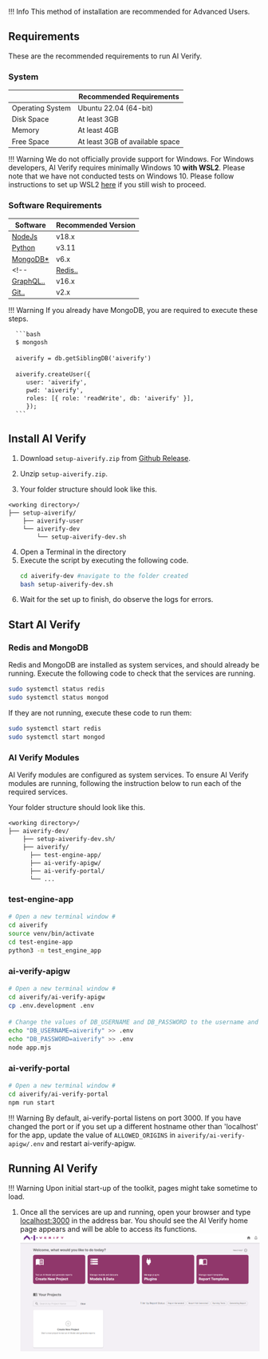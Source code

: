 !!! Info
      This method of installation are recommended for Advanced Users.
## Requirements

These are the recommended requirements to run AI Verify. 

### System

|                  | Recommended Requirements                                                                     |
| ---------------- | -------------------------------------------------------------------------------------------- |
| Operating System | Ubuntu 22.04 (64-bit)                                                                                 |
| Disk Space           | At least 3GB                                                                                |
| Memory           | At least 4GB                                                                                |
| Free Space       | At least 3GB of available space                                                              |

!!! Warning
      We do not officially provide support for Windows. For Windows developers, AI Verify requires minimally Windows 10 **with WSL2**. Please note that we have not conducted tests on Windows 10. Please follow instructions to set up WSL2 [here](https://learn.microsoft.com/en-us/windows/wsl/install) if you still wish to proceed.


### Software Requirements

| Software                                                                           | Recommended Version |
| ---------------------------------------------------------------------------------- | ------------------- |
| [NodeJs](https://nodejs.org/en/download)                                           | v18.x               |
| [Python](https://www.python.org/downloads/)                    | v3.11               |
| [MongoDB\*](https://www.mongodb.com/docs/manual/tutorial/install-mongodb-on-ubuntu/) | v6.x                |
<!-- | [Redis..](https://redis.io/docs/getting-started/installation/)                       | v6.x                |
| [GraphQL..](https://graphql.org/)                                                    | v16.x               |
| [Git..](https://git-scm.com/book/en/v2/Getting-Started-Installing-Git)               | v2.x                | -->

!!! Warning
    If you already have MongoDB, you are required to execute these steps.
    
      ```bash
      $ mongosh

      aiverify = db.getSiblingDB('aiverify')

      aiverify.createUser({
         user: 'aiverify',
         pwd: 'aiverify',
         roles: [{ role: 'readWrite', db: 'aiverify' }],
         });
      ```  

## Install AI Verify

1. Download `setup-aiverify.zip` from [Github Release](https://github.com/IMDA-BTG/aiverify/releases).

2. Unzip `setup-aiverify.zip`.

3. Your folder structure should look like this.
```
<working directory>/
├── setup-aiverify/
    ├── aiverify-user 
    └── aiverify-dev
        └── setup-aiverify-dev.sh
```
4. Open a Terminal in the directory
5. Execute the script by executing the following code.
   ```bash
   cd aiverify-dev #navigate to the folder created
   bash setup-aiverify-dev.sh
   ```
6. Wait for the set up to finish, do observe the logs for errors.

## Start AI Verify

### Redis and MongoDB

Redis and MongoDB are installed as system services, and should already be running.
Execute the following code to check that the services are running.

```bash
sudo systemctl status redis
sudo systemctl status mongod
```

If they are not running, execute these code to run them:

```bash
sudo systemctl start redis
sudo systemctl start mongod
```

### AI Verify Modules

AI Verify modules are configured as system services. To ensure AI Verify modules are running, following the instruction below to run each of the required services.

Your folder structure should look like this.
```
<working directory>/
├── aiverify-dev/
    ├── setup-aiverify-dev.sh/
    ├── aiverify/
      ├── test-engine-app/
      ├── ai-verify-apigw/
      ├── ai-verify-portal/
      └── ...
```

### test-engine-app

```bash
# Open a new terminal window #
cd aiverify
source venv/bin/activate
cd test-engine-app
python3 -m test_engine_app
```

### ai-verify-apigw

```bash
# Open a new terminal window #
cd aiverify/ai-verify-apigw
cp .env.development .env

# Change the values of DB_USERNAME and DB_PASSWORD to the username and password you have set #
echo "DB_USERNAME=aiverify" >> .env
echo "DB_PASSWORD=aiverify" >> .env
node app.mjs
```

### ai-verify-portal

```bash
# Open a new terminal window #
cd aiverify/ai-verify-portal
npm run start
```

!!! Warning
      By default, ai-verify-portal listens on port 3000. If you have changed the port or if you set up a different hostname other than 'localhost' for the app, update the value of `ALLOWED_ORIGINS` in `aiverify/ai-verify-apigw/.env` and restart ai-verify-apigw.

      
      
## Running AI Verify

!!! Warning
      Upon initial start-up of the toolkit, pages might take sometime to load.

1. Once all the services are up and running, open your browser and type [localhost:3000](http://localhost:3000) in the address bar. You should see the AI Verify home page appears and will be able to access its functions.
   ![aiverify-home](../../res/getting-started/ai-verify-example.png)
